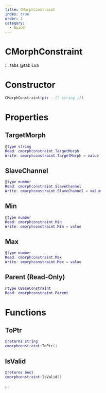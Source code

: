```yaml
---
title: CMorphConstraint
index: true
order: 2
category:
  - Guide
---
```


# CMorphConstraint

::: tabs
@tab Lua
# Constructor
```lua
CMorphConstraint(ptr --[[ string ]])
```
# Properties
## TargetMorph 
```lua
@type string
Read: cmorphconstraint.TargetMorph
Write: cmorphconstraint.TargetMorph = value
```
## SlaveChannel 
```lua
@type number
Read: cmorphconstraint.SlaveChannel
Write: cmorphconstraint.SlaveChannel = value
```
## Min 
```lua
@type number
Read: cmorphconstraint.Min
Write: cmorphconstraint.Min = value
```
## Max 
```lua
@type number
Read: cmorphconstraint.Max
Write: cmorphconstraint.Max = value
```
## Parent (Read-Only)
```lua
@type CBaseConstraint
Read: cmorphconstraint.Parent
```
# Functions
## ToPtr
```lua
@returns string
cmorphconstraint:ToPtr()
```
## IsValid
```lua
@returns bool
cmorphconstraint:IsValid()
```

:::